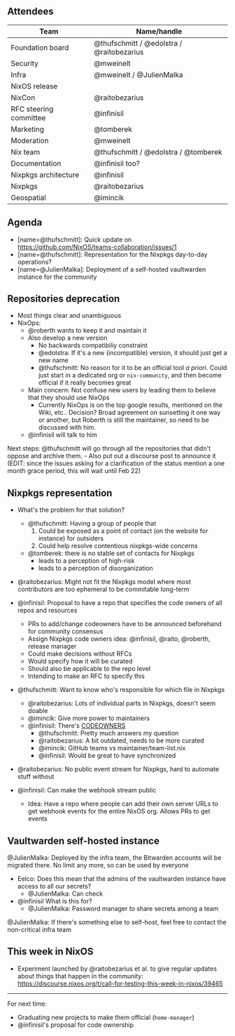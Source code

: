 ## Attendees

| Team                   | Name/handle                          |
| ---                    | ----                                 |
| Foundation board       | @thufschmitt / @edolstra / @raitobezarius       |
| Security               | @mweinelt                            |
| Infra                  | @mweinelt  / @JulienMalka            |
| NixOS release          |                                      |
| NixCon                 | @raitobezarius                       |
| RFC steering committee | @infinisil                           |
| Marketing              | @tomberek                            |
| Moderation             | @mweinelt                            |
| Nix team               | @thufschmitt / @edolstra / @tomberek |
| Documentation          | @infinisil too?                      |
| Nixpkgs architecture   | @infinisil                           | 
| Nixpkgs                | @raitobezarius                       |
| Geospatial             | @imincik                             |

## Agenda


- [name=@thufschmitt]: Quick update on https://github.com/NixOS/teams-collaboration/issues/1
- [name=@thufschmitt]: Representation for the Nixpkgs day-to-day operations?
- [name=@JulienMalka]: Deployment of a self-hosted vaultwarden instance for the community 

## Repositories deprecation

- Most things clear and unambiguous
- NixOps:
    - @roberth wants to keep it and maintain it
    - Also develop a new version
        - No backwards compatibiliy constraint
        - @edolstra: If it's a new (incompatible) version, it should just get a new name
        - @thufschmitt: No reason for it to be an official tool _a priori_. Could just start in a dedicated org or `nix-community`, and then become official if it really becomes great
    - Main concern: Not confuse new users by leading them to believe that they should use NixOps
        - Currently NixOps is on the top google results, mentioned on the Wiki, etc..
    Decision? Broad agreement on sunsetting it one way or another, but Roberth is still the maintainer, so need to be discussed with him.
    - @infinisil will talk to him

Next steps: @thufschmitt will go through all the repositories that didn't oppose and archive them.
    - Also put out a discourse post to announce it
    (EDIT: since the issues asking for a clarification of the status mention a one month grace period, this will wait until Feb 22)

## Nixpkgs representation

- What's the problem for that solution?
    - @thufschmitt: Having a group of people that
        1. Could be exposed as a point of contact (on the website for instance) for outsiders
        2. Could help resolve contentious nixpkgs-wide concerns
    - @tomberek: there is no stable set of contacts for Nixpkgs
        - leads to a perception of high-risk
        - leads to a perception of disorganization

- @raitobezarius: Might not fit the Nixpkgs model where most contributors are too ephemeral to be commitable long-term
- @infinisil: Proposal to have a repo that specifies the code owners of all repos and resources
    - PRs to add/change codeowners have to be announced beforehand for community consensus
    - Assign Nixpkgs code owners idea: @infinisil, @raito, @roberth, release manager
    - Could make decisions without RFCs
    - Would specify how it will be curated
    - Should also be applicable to the repo level
    - Intending to make an RFC to specify this

- @thufschmitt: Want to know who's responsible for which file in Nixpkgs
    - @raitobezarius: Lots of individual parts in Nixpkgs, doesn't seem doable
    - @imincik: Give more power to maintainers
    - @infinisil: There's [CODEOWNERS](https://github.com/NixOS/nixpkgs/blob/master/.github/CODEOWNERS)
        - @thufschmitt: Pretty much answers my question
        - @raitobezarius: A bit outdated, needs to be more curated
        - @imincik: GitHub teams vs maintainer/team-list.nix
        - @infinisil: Would be great to have synchronized

- @raitobezarius: No public event stream for Nixpkgs, hard to automate stuff without
- @infinisil: Can make the webhook stream public
    - Idea: Have a repo where people can add their own server URLs to get webhook events for the entire NixOS org. Allows PRs to get events


## Vaultwarden self-hosted instance

@JulienMalka: Deployed by the infra team, the Bitwarden accounts will be migrated there. No limit any more, so can be used by everyone
- Eelco: Does this mean that the admins of the vaultwarden instance have access to all our secrets? 
    - @JulienMalka: Can check
- @infinisil What is this for?
    - @JulienMalka: Password manager to share secrets among a team

@JulienMalka: If there's something else to self-host, feel free to contact the non-critical infra team

## This week in NixOS

- Experiment launched by @raitobezarius et al. to give regular updates about things that happen in the community: https://discourse.nixos.org/t/call-for-testing-this-week-in-nixos/39465

---

For next time:
- Graduating new projects to make them official (`home-manager`)
- @infinisil's proposal for code ownership
